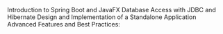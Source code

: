 Introduction to Spring Boot and JavaFX
Database Access with JDBC and Hibernate
Design and Implementation of a Standalone Application
Advanced Features and Best Practices:
